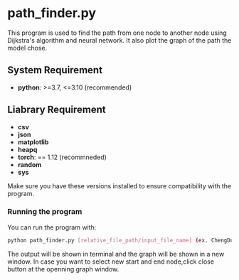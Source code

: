 # path_finder.py

This program is used to find the path from one node to another node using Dijkstra's algorithm and neural network.
It also plot the graph of the path the model chose.

## System Requirement

- **python**: >=3.7, <=3.10 (recommended)

## Liabrary Requirement

- **csv**
- **json**
- **matplotlib**
- **heapq**
- **torch**: == 1.12 (recommneded)
- **random**
- **sys**

Make sure you have these versions installed to ensure compatibility with the program.

### Running the program

You can run the program with:
```bash
python path_finder.py [relative_file_path/input_file_name] (ex. ChengDuData/Weekday_Off_peak.csv)
```
The output will be shown in terminal and the graph will be shown in a new window. In case you want to select new start and end node,click close button at the openning graph window.
